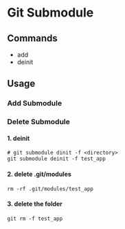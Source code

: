 # Git Submodule

## Commands

- add
- deinit

## Usage

### Add Submodule

### Delete Submodule

#### 1. deinit

```shell
# git submodule dinit -f <directory>
git submodule deinit -f test_app
```

#### 2. delete .git/modules

```shell
rm -rf .git/modules/test_app
```

#### 3. delete the folder

```shell
git rm -f test_app
```
